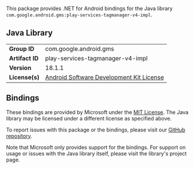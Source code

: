 This package provides .NET for Android bindings for the Java library `com.google.android.gms:play-services-tagmanager-v4-impl`.

## Java Library

| | |
|-|-|
| **Group ID** | com.google.android.gms |
| **Artifact ID** | play-services-tagmanager-v4-impl |
| **Version** | 18.1.1 |
| **License(s)** | [Android Software Development Kit License](https://developer.android.com/studio/terms.html) |

## Bindings

These bindings are provided by Microsoft under the [MIT License](https://opensource.org/licenses/MIT). The Java
library may be licensed under a different license as specified above.

To report issues with this package or the bindings, please visit our [GitHub repository](https://aka.ms/android-libraries).

Note that Microsoft only provides support for the bindings. For support on
usage or issues with the Java library itself, please visit the library's project page.

